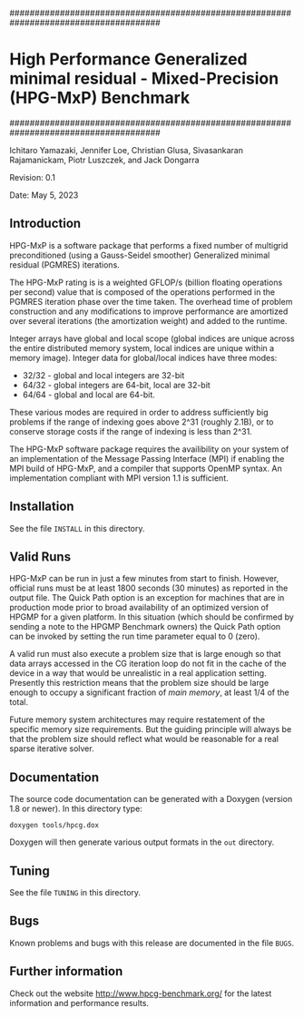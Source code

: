 ######################################################################################
# High Performance Generalized minimal residual - Mixed-Precision (HPG-MxP) Benchmark
######################################################################################

Ichitaro Yamazaki, Jennifer Loe, Christian Glusa, Sivasankaran Rajamanickam,
Piotr Luszczek, and Jack Dongarra

Revision: 0.1

Date: May 5, 2023

## Introduction ##

HPG-MxP is a software package that performs a fixed number of multigrid preconditioned
(using a Gauss-Seidel smoother) Generalized minimal residual (PGMRES) iterations.

The HPG-MxP rating is is a weighted GFLOP/s (billion floating operations per second) value
that is composed of the operations performed in the PGMRES iteration phase over
the time taken.  The overhead time of problem construction and any modifications to improve
performance are amortized over several iterations (the amortization weight) and added to the runtime.

Integer arrays have global and local
scope (global indices are unique across the entire distributed memory system,
local indices are unique within a memory image).  Integer data for global/local
indices have three modes:

* 32/32 - global and local integers are 32-bit
* 64/32 - global integers are 64-bit, local are 32-bit
* 64/64 - global and local are 64-bit.

These various modes are required in order to address sufficiently big problems
if the range of indexing goes above 2^31 (roughly 2.1B), or to conserve storage
costs if the range of indexing is less than 2^31.

The  HPG-MxP  software  package requires the availibility on your system of an
implementation of the  Message Passing Interface (MPI) if enabling the MPI
build of HPG-MxP, and a compiler that supports OpenMP syntax. An implementation
compliant with MPI version 1.1 is sufficient.

## Installation ##

See the file `INSTALL` in this directory.

## Valid Runs ##

HPG-MxP can be run in just a few minutes from start to finish.  However, official
runs must be at least 1800 seconds (30 minutes) as reported in the output file.
The Quick Path option is an exception for machines that are in production mode
prior to broad availability of an optimized version of HPGMP for a given platform.
In this situation (which should be confirmed by sending a note to the HPGMP Benchmark
owners) the Quick Path option can be invoked by setting the run time parameter equal
to 0 (zero).

A valid run must also execute a problem size that is large enough so that data
arrays accessed in the CG iteration loop do not fit in the cache of the device
in a way that would be unrealistic in a real application setting.  Presently this
restriction means that the problem size should be large enough to occupy a
significant fraction of *main memory*, at least 1/4 of the total.

Future memory system architectures may require restatement of the specific memory
size requirements.  But the guiding principle will always be that the problem
size should reflect what would be reasonable for a real sparse iterative solver.

## Documentation ##

The source code documentation can be generated with a Doxygen (version 1.8 or
newer). In this directory type:

    doxygen tools/hpcg.dox

Doxygen will then generate various output formats in the `out` directory.

## Tuning ##

See the file `TUNING` in this directory.

## Bugs ##

Known problems and bugs with this release are documented in the file
`BUGS`.

## Further information ##

Check out  the website  http://www.hpcg-benchmark.org/ for the latest
information and performance results.
